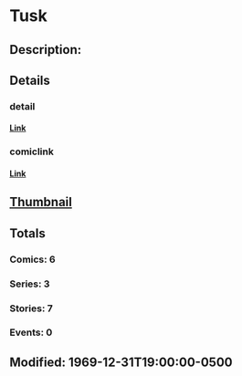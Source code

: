 # Tusk
## Description: 
## Details
### detail
#### [Link](http://marvel.com/characters/2418/tusk?utm_campaign=apiRef&utm_source=225578a89fc76f3d20fbffda5d17a88d)
### comiclink
#### [Link](http://marvel.com/comics/characters/1009678/tusk?utm_campaign=apiRef&utm_source=225578a89fc76f3d20fbffda5d17a88d)
## [Thumbnail](http://i.annihil.us/u/prod/marvel/i/mg/b/40/image_not_available.jpg)
## Totals
### Comics: 6
### Series: 3
### Stories: 7
### Events: 0
## Modified: 1969-12-31T19:00:00-0500